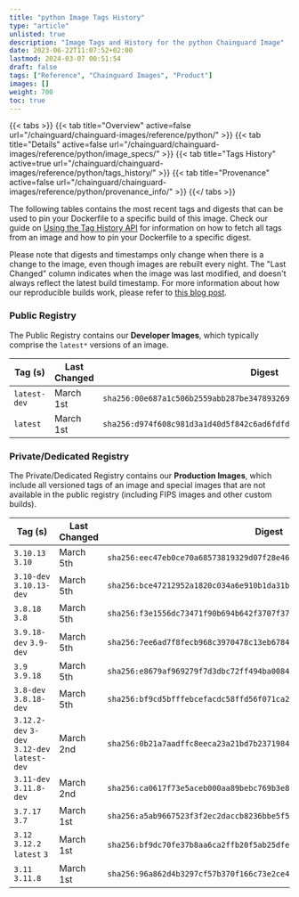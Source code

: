 ```yaml
---
title: "python Image Tags History"
type: "article"
unlisted: true
description: "Image Tags and History for the python Chainguard Image"
date: 2023-06-22T11:07:52+02:00
lastmod: 2024-03-07 00:51:54
draft: false
tags: ["Reference", "Chainguard Images", "Product"]
images: []
weight: 700
toc: true
---
```


{{< tabs >}}
{{< tab title="Overview" active=false url="/chainguard/chainguard-images/reference/python/" >}}
{{< tab title="Details" active=false url="/chainguard/chainguard-images/reference/python/image_specs/" >}}
{{< tab title="Tags History" active=true url="/chainguard/chainguard-images/reference/python/tags_history/" >}}
{{< tab title="Provenance" active=false url="/chainguard/chainguard-images/reference/python/provenance_info/" >}}
{{</ tabs >}}

The following tables contains the most recent tags and digests that can be used to pin your Dockerfile to a specific build of this image. Check our guide on [Using the Tag History API](/chainguard/chainguard-images/using-the-tag-history-api/) for information on how to fetch all tags from an image and how to pin your Dockerfile to a specific digest.

Please note that digests and timestamps only change when there is a change to the image, even though images are rebuilt every night. The "Last Changed" column indicates when the image was last modified, and doesn't always reflect the latest build timestamp. For more information about how our reproducible builds work, please refer to [this blog post](https://www.chainguard.dev/unchained/reproducing-chainguards-reproducible-image-builds).

### Public Registry
The Public Registry contains our **Developer Images**, which typically comprise the `latest*` versions of an image.

| Tag (s)       | Last Changed | Digest                                                                    |
|---------------|--------------|---------------------------------------------------------------------------|
|  `latest-dev` | March 1st    | `sha256:00e687a1c506b2559abb287be347893269c03b749ccefcc0ee511b9c7bfbede4` |
|  `latest`     | March 1st    | `sha256:d974f608c981d3a1d40d5f842c6ad6fdfd9f8743f7a028c1c8d28a8154cad7cb` |


### Private/Dedicated Registry
The Private/Dedicated Registry contains our **Production Images**, which include all versioned tags of an image and special images that are not available in the public registry (including FIPS images and other custom builds).

| Tag (s)                                       | Last Changed | Digest                                                                    |
|-----------------------------------------------|--------------|---------------------------------------------------------------------------|
|  `3.10.13` `3.10`                             | March 5th    | `sha256:eec47eb0ce70a68573819329d07f28e468883deabbf3ade1c2cd14a47183a9ab` |
|  `3.10-dev` `3.10.13-dev`                     | March 5th    | `sha256:bce47212952a1820c034a6e910b1da31bd6b65a5a9a0dac1eb01abddd8ffb1be` |
|  `3.8.18` `3.8`                               | March 5th    | `sha256:f3e1556dc73471f90b694b642f3707f37249e51f756bd9601474a13bac2747e1` |
|  `3.9.18-dev` `3.9-dev`                       | March 5th    | `sha256:7ee6ad7f8fecb968c3970478c13eb6784c521cef46368b435f8f1f4d605f32ab` |
|  `3.9` `3.9.18`                               | March 5th    | `sha256:e8679af969279f7d3dbc72ff494ba00842487b03c8ce2c3e6a8766fa2142ca3a` |
|  `3.8-dev` `3.8.18-dev`                       | March 5th    | `sha256:bf9cd5bfffebcefacdc58ffd56f071ca221788457491ee28f4a47f8a31a0f608` |
|  `3.12.2-dev` `3-dev` `3.12-dev` `latest-dev` | March 2nd    | `sha256:0b21a7aadffc8eeca23a21bd7b237198487d06f998f08f67aff580e3b6abd7be` |
|  `3.11-dev` `3.11.8-dev`                      | March 2nd    | `sha256:ca0617f73e5aceb000aa89bebc769b3e87f800ba8c90f58c0964247d061b4a6f` |
|  `3.7.17` `3.7`                               | March 1st    | `sha256:a5ab9667523f3f2ec2daccb8236bbe5f5bdf4be29a2b960068f90faa06caa649` |
|  `3.12` `3.12.2` `latest` `3`                 | March 1st    | `sha256:bf9dc70fe37b8aa6ca2ffb20f5ab25dfea7755a322b47939d049a9ab91ebf53f` |
|  `3.11` `3.11.8`                              | March 1st    | `sha256:96a862d4b3297cf57b370f166c73e2ce44f2faadd680085026028b96fd514f3d` |

